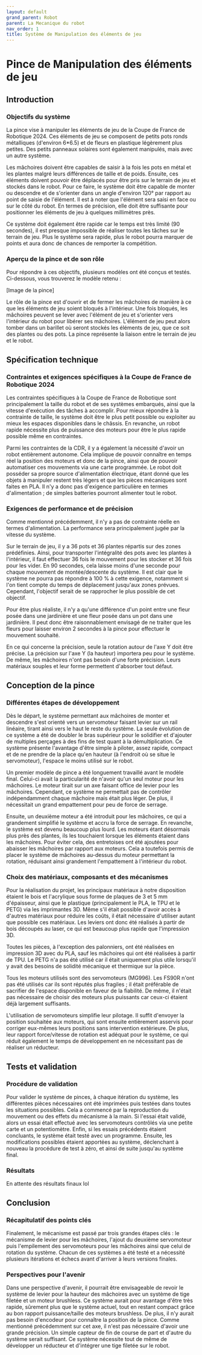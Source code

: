 ```yaml
---
layout: default
grand_parent: Robot
parent: La Mecanique du robot
nav_order: 1
title: Système de Manipulation des éléments de jeu
---
```

# Pince de Manipulation des éléments de jeu

## Introduction

### Objectifs du système

La pince vise à manipuler les éléments de jeu de la Coupe de France de Robotique 2024. Ces éléments de jeu se composent de petits pots ronds métalliques (d'environ 6*6.5) et de fleurs en plastique légèrement plus petites. Des petits panneaux solaires sont également manipulés, mais avec un autre système.

Les mâchoires doivent être capables de saisir à la fois les pots en métal et les plantes malgré leurs différences de taille et de poids. Ensuite, ces éléments doivent pouvoir être déplacés pour être pris sur le terrain de jeu et stockés dans le robot. Pour ce faire, le système doit être capable de monter ou descendre et de s'orienter dans un angle d'environ 120° par rapport au point de saisie de l'élément. Il est à noter que l'élément sera saisi en face ou sur le côté du robot. En termes de précision, elle doit être suffisante pour positionner les éléments de jeu à quelques millimètres près.

Ce système doit également être rapide car le temps est très limité (90 secondes), il est presque impossible de réaliser toutes les tâches sur le terrain de jeu. Plus le système sera rapide, plus le robot pourra marquer de points et aura donc de chances de remporter la compétition. 

### Aperçu de la pince et de son rôle 

Pour répondre à ces objectifs, plusieurs modèles ont été conçus et testés. Ci-dessous, vous trouverez le modèle retenu :

[Image de la pince]

Le rôle de la pince est d'ouvrir et de fermer les mâchoires de manière à ce que les éléments de jeu soient bloqués à l'intérieur. Une fois bloqués, les mâchoires peuvent se lever avec l'élément de jeu et s'orienter vers l'intérieur du robot pour libérer ses mâchoires. L'élément de jeu peut alors tomber dans un barillet où seront stockés les éléments de jeu, que ce soit des plantes ou des pots. La pince représente la liaison entre le terrain de jeu et le robot.

## Spécification technique 

### Contraintes et exigences spécifiques à la Coupe de France de Robotique 2024

Les contraintes spécifiques à la Coupe de France de Robotique sont principalement la taille du robot et de ses systèmes embarqués, ainsi que la vitesse d'exécution des tâches à accomplir. Pour mieux répondre à la contrainte de taille, le système doit être le plus petit possible ou exploiter au mieux les espaces disponibles dans le châssis. En revanche, un robot rapide nécessite plus de puissance des moteurs pour être le plus rapide possible même en contraintes.

Parmi les contraintes de la CDR, il y a également la nécessité d'avoir un robot entièrement autonome. Cela implique de pouvoir connaître en temps réel la position des moteurs et donc de la pince, ainsi que de pouvoir automatiser ces mouvements via une carte programmée. Le robot doit posséder sa propre source d'alimentation électrique, étant donné que les objets à manipuler restent très légers et que les pièces mécaniques sont faites en PLA. Il n'y a donc pas d'exigence particulière en termes d'alimentation ; de simples batteries pourront alimenter tout le robot.

### Exigences de performance et de précision

Comme mentionné précédemment, il n'y a pas de contrainte réelle en termes d'alimentation. La performance sera principalement jugée par la vitesse du système.

Sur le terrain de jeu, il y a 36 pots et 36 plantes répartis sur des zones prédéfinies. Ainsi, pour transporter l'intégralité des pots avec les plantes à l'intérieur, il faut effectuer 36 fois le mouvement pour les stocker et 36 fois pour les vider. En 90 secondes, cela laisse moins d'une seconde pour chaque mouvement de montée/descente du système. Il est clair que le système ne pourra pas répondre à 100 % à cette exigence, notamment si l'on tient compte du temps de déplacement jusqu'aux zones prévues. Cependant, l'objectif serait de se rapprocher le plus possible de cet objectif.

Pour être plus réaliste, il n'y a qu'une différence d'un point entre une fleur posée dans une jardinière et une fleur posée dans un pot dans une jardinière. Il peut donc être raisonnablement envisagé de ne traiter que les fleurs pour laisser environ 2 secondes à la pince pour effectuer le mouvement souhaité.

En ce qui concerne la précision, seule la rotation autour de l'axe Y doit être précise. La précision sur l'axe Y (la hauteur) importera peu pour le système. De même, les mâchoires n'ont pas besoin d'une forte précision. Leurs matériaux souples et leur forme permettent d'absorber tout défaut.

## Conception de la pince

### Différentes étapes de développement

Dès le départ, le système permettant aux mâchoires de monter et descendre s'est orienté vers un servomoteur faisant levier sur un rail linéaire, tirant ainsi vers le haut le reste du système. La seule évolution de ce système a été de doubler le bras supérieur pour le solidifier et d'ajouter de multiples perçages à des fins de test quant à la démultiplication. Ce système présente l'avantage d'être simple à piloter, assez rapide, compact et de ne prendre de la place qu'en hauteur (à l'endroit où se situe le servomoteur), l'espace le moins utilisé sur le robot.

Un premier modèle de pince a été longuement travaillé avant le modèle final. Celui-ci avait la particularité de n'avoir qu'un seul moteur pour les mâchoires. Le moteur tirait sur un axe faisant office de levier pour les mâchoires. Cependant, ce système ne permettait pas de contrôler indépendamment chaque mâchoire mais était plus léger. De plus, il nécessitait un grand empattement pour peu de force de serrage.

Ensuite, un deuxième moteur a été introduit pour les mâchoires, ce qui a grandement simplifié le système et accru la force de serrage. En revanche, le système est devenu beaucoup plus lourd. Les moteurs étant désormais plus près des plantes, ils les touchaient lorsque les éléments étaient dans les mâchoires. Pour éviter cela, des entretoises ont été ajoutées pour abaisser les mâchoires par rapport aux moteurs. Cela a toutefois permis de placer le système de mâchoires au-dessus du moteur permettant la rotation, réduisant ainsi grandement l'empattement à l'intérieur du robot. 

### Choix des matériaux, composants et des mécanismes

Pour la réalisation du projet, les principaux matériaux à notre disposition étaient le bois et l'acrylique sous forme de plaques de 3 et 5 mm d'épaisseur, ainsi que le plastique (principalement le PLA, le TPU et le PETG) via les imprimantes 3D. Même s'il était possible d'avoir accès à d'autres matériaux pour réduire les coûts, il était nécessaire d'utiliser autant que possible ces matériaux. Les leviers ont donc été réalisés à partir de bois découpés au laser, ce qui est beaucoup plus rapide que l'impression 3D.

Toutes les pièces, à l'exception des palonniers, ont été réalisées en impression 3D avec du PLA, sauf les mâchoires qui ont été réalisées à partir de TPU. Le PETG n'a pas été utilisé car il était uniquement plus utile lorsqu'il y avait des besoins de solidité mécanique et thermique sur la pièce.

Tous les moteurs utilisés sont des servomoteurs (MG996). Les FS90R n'ont pas été utilisés car ils sont réputés plus fragiles ; il était préférable de sacrifier de l'espace disponible en faveur de la fiabilité. De même, il n'était pas nécessaire de choisir des moteurs plus puissants car ceux-ci étaient déjà largement suffisants.

L'utilisation de servomoteurs simplifie leur pilotage. Il suffit d'envoyer la position souhaitée aux moteurs, qui sont ensuite entièrement asservis pour corriger eux-mêmes leurs positions sans intervention extérieure. De plus, leur rapport force/vitesse de rotation est adéquat pour le système, ce qui réduit également le temps de développement en ne nécessitant pas de réaliser un réducteur.


## Tests et validation

### Procédure de validation 

Pour valider le système de pinces, à chaque itération du système, les différentes pièces nécessaires ont été imprimées puis testées dans toutes les situations possibles. Cela a commencé par la reproduction du mouvement ou des effets du mécanisme à la main. Si l'essai était validé, alors un essai était effectué avec les servomoteurs contrôlés via une petite carte et un potentiomètre. Enfin, si les essais précédents étaient concluants, le système était testé avec un programme. Ensuite, les modifications possibles étaient apportées au système, déclenchant à nouveau la procédure de test à zéro, et ainsi de suite jusqu'au système final. 

### Résultats

En attente des résultats finaux lol

## Conclusion

### Récapitulatif des points clés

Finalement, le mécanisme est passé par trois grandes étapes clés : le mécanisme de levier pour les mâchoires, l'ajout du deuxième servomoteur puis l'empilement des servomoteurs pour les mâchoires ainsi que celui de rotation du système. Chacun de ces systèmes a été testé et a nécessité plusieurs itérations et échecs avant d'arriver à leurs versions finales.   

### Perspectives pour l'avenir 

Dans une perspective d'avenir, il pourrait être envisageable de revoir le système de levier pour la hauteur des mâchoires avec un système de tige filetée et un moteur brushless. Ce système aurait pour avantage d'être très rapide, sûrement plus que le système actuel, tout en restant compact grâce au bon rapport puissance/taille des moteurs brushless. De plus, il n'y aurait pas besoin d'encodeur pour connaître la position de la pince. Comme mentionné précédemment sur cet axe, il n'est pas nécessaire d'avoir une grande précision. Un simple capteur de fin de course de part et d'autre du système serait suffisant. Ce système nécessite tout de même de développer un réducteur et d'intégrer une tige filetée sur le robot.
